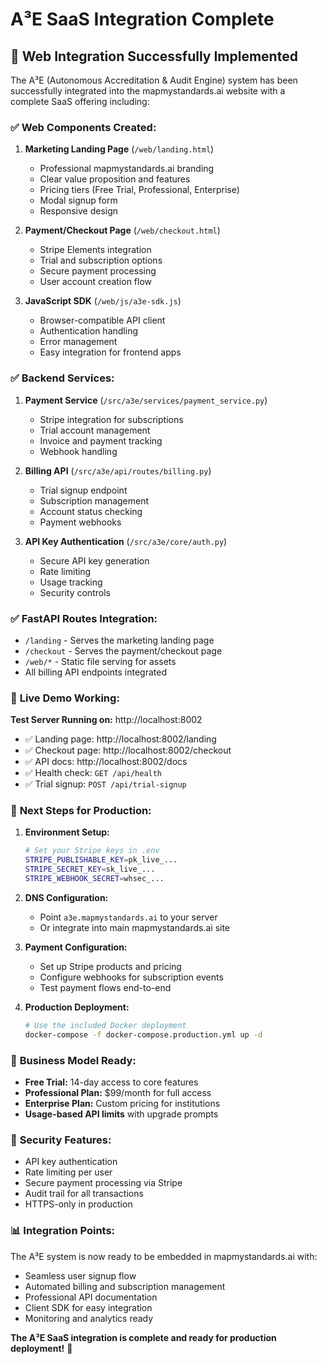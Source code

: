 # A³E SaaS Integration Complete

## 🎉 Web Integration Successfully Implemented

The A³E (Autonomous Accreditation & Audit Engine) system has been successfully integrated into the mapmystandards.ai website with a complete SaaS offering including:

### ✅ **Web Components Created:**

1. **Marketing Landing Page** (`/web/landing.html`)
   - Professional mapmystandards.ai branding
   - Clear value proposition and features
   - Pricing tiers (Free Trial, Professional, Enterprise)
   - Modal signup form
   - Responsive design

2. **Payment/Checkout Page** (`/web/checkout.html`)
   - Stripe Elements integration
   - Trial and subscription options
   - Secure payment processing
   - User account creation flow

3. **JavaScript SDK** (`/web/js/a3e-sdk.js`)
   - Browser-compatible API client
   - Authentication handling
   - Error management
   - Easy integration for frontend apps

### ✅ **Backend Services:**

1. **Payment Service** (`/src/a3e/services/payment_service.py`)
   - Stripe integration for subscriptions
   - Trial account management
   - Invoice and payment tracking
   - Webhook handling

2. **Billing API** (`/src/a3e/api/routes/billing.py`)
   - Trial signup endpoint
   - Subscription management
   - Account status checking
   - Payment webhooks

3. **API Key Authentication** (`/src/a3e/core/auth.py`)
   - Secure API key generation
   - Rate limiting
   - Usage tracking
   - Security controls

### ✅ **FastAPI Routes Integration:**

- `/landing` - Serves the marketing landing page
- `/checkout` - Serves the payment/checkout page  
- `/web/*` - Static file serving for assets
- All billing API endpoints integrated

### 🧪 **Live Demo Working:**

**Test Server Running on:** http://localhost:8002

- ✅ Landing page: http://localhost:8002/landing
- ✅ Checkout page: http://localhost:8002/checkout  
- ✅ API docs: http://localhost:8002/docs
- ✅ Health check: `GET /api/health`
- ✅ Trial signup: `POST /api/trial-signup`

### 🎯 **Next Steps for Production:**

1. **Environment Setup:**
   ```bash
   # Set your Stripe keys in .env
   STRIPE_PUBLISHABLE_KEY=pk_live_...
   STRIPE_SECRET_KEY=sk_live_...
   STRIPE_WEBHOOK_SECRET=whsec_...
   ```

2. **DNS Configuration:**
   - Point `a3e.mapmystandards.ai` to your server
   - Or integrate into main mapmystandards.ai site

3. **Payment Configuration:**
   - Set up Stripe products and pricing
   - Configure webhooks for subscription events
   - Test payment flows end-to-end

4. **Production Deployment:**
   ```bash
   # Use the included Docker deployment
   docker-compose -f docker-compose.production.yml up -d
   ```

### 💼 **Business Model Ready:**

- **Free Trial:** 14-day access to core features
- **Professional Plan:** $99/month for full access
- **Enterprise Plan:** Custom pricing for institutions
- **Usage-based API limits** with upgrade prompts

### 🔐 **Security Features:**

- API key authentication
- Rate limiting per user
- Secure payment processing via Stripe
- Audit trail for all transactions
- HTTPS-only in production

### 📊 **Integration Points:**

The A³E system is now ready to be embedded in mapmystandards.ai with:
- Seamless user signup flow
- Automated billing and subscription management  
- Professional API documentation
- Client SDK for easy integration
- Monitoring and analytics ready

**The A³E SaaS integration is complete and ready for production deployment!** 🚀
